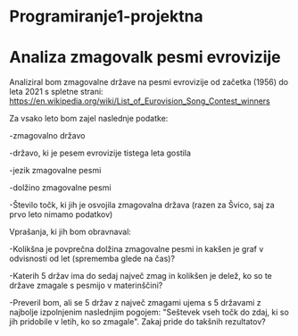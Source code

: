 # Programiranje1-projektna
Analiza zmagovalk pesmi evrovizije
==================================
Analiziral bom zmagovalne države na pesmi evrovizije od začetka (1956) do leta 2021 s spletne strani: https://en.wikipedia.org/wiki/List_of_Eurovision_Song_Contest_winners


Za vsako leto bom zajel naslednje podatke:

-zmagovalno državo

-državo, ki je pesem evrovizije tistega leta gostila

-jezik zmagovalne pesmi

-dolžino zmagovalne pesmi

-Število točk, ki jih je osvojila zmagovalna država (razen za Švico, saj za prvo leto nimamo podatkov)


Vprašanja, ki jih bom obravnaval:

-Kolikšna je povprečna dolžina zmagovalne pesmi in kakšen je graf v odvisnosti od let (sprememba glede na čas)?

-Katerih 5 držav ima do sedaj največ zmag in kolikšen je delež, ko so te države zmagale s pesmijo v materinščini?

-Preveril bom, ali se 5 držav z največ zmagami ujema s 5 državami z najbolje izpolnjenim naslednjim pogojem: "Seštevek vseh točk do zdaj, ki so jih pridobile v letih, ko so zmagale". Zakaj pride do takšnih rezultatov?
